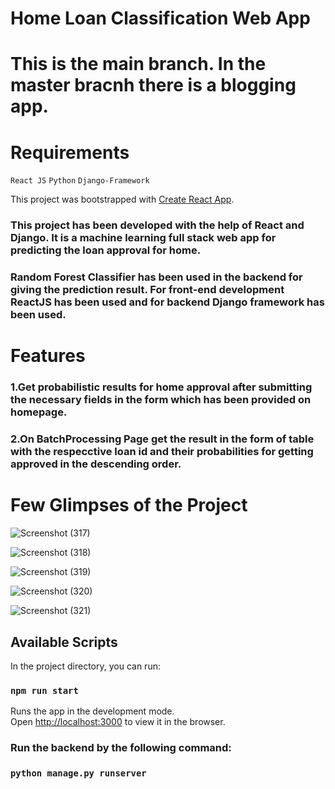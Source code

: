 # Home Loan Classification Web App

# This is the main branch. In the master bracnh there is a blogging app.

# Requirements
`React JS`
`Python`
`Django-Framework`

This project was bootstrapped with [Create React App](https://github.com/facebook/create-react-app).

### This project has been developed with the help of React and Django. It is a machine learning full stack web app for predicting the loan approval for home. 
### Random Forest Classifier has been used in the backend for giving the prediction result. For front-end development ReactJS has been used and for backend Django framework has been used.

# Features
### 1.Get probabilistic results for home approval after submitting the necessary fields in the form which has been provided on homepage.
### 2.On BatchProcessing Page get the result in the form of table with the respecctive loan id and their probabilities for getting approved in the descending order.

# Few Glimpses of the Project

![Screenshot (317)](https://user-images.githubusercontent.com/60667917/107890183-74e84780-6f3d-11eb-8e1a-f77682734606.png)


![Screenshot (318)](https://user-images.githubusercontent.com/60667917/107890209-9cd7ab00-6f3d-11eb-8065-99463194a53f.png)

![Screenshot (319)](https://user-images.githubusercontent.com/60667917/107890247-ca245900-6f3d-11eb-816f-e86cd82e093f.png)

![Screenshot (320)](https://user-images.githubusercontent.com/60667917/107890273-e7f1be00-6f3d-11eb-9837-25ed1bbfe541.png)

![Screenshot (321)](https://user-images.githubusercontent.com/60667917/107890292-05bf2300-6f3e-11eb-98c6-5c325bb1651a.png)







## Available Scripts

In the project directory, you can run:

### `npm run start`

Runs the app in the development mode.\
Open [http://localhost:3000](http://localhost:3000) to view it in the browser.

### Run the backend by the following command:

### `python manage.py runserver`


